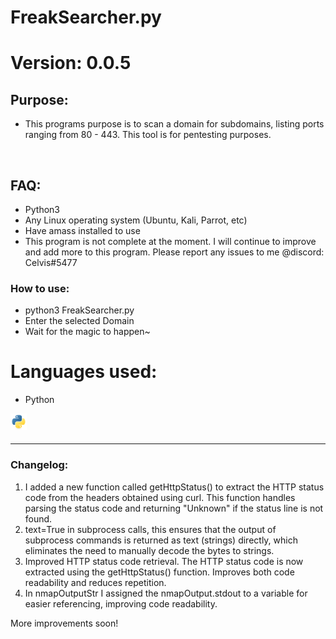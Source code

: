 # FreakSearcher.py
# Version: 0.0.5

## Purpose:

- This programs purpose is to scan a domain for subdomains, listing ports ranging from 80 - 443. This tool is for pentesting purposes.
<br />

## FAQ:
- Python3
- Any Linux operating system (Ubuntu, Kali, Parrot, etc)
- Have amass installed to use
- This program is not complete at the moment. I will continue to improve and add more to this program. Please report any issues to me @discord: Celvis#5477

### How to use:
- python3 FreakSearcher.py
- Enter the selected Domain
- Wait for the magic to happen~

# Languages used:
- Python
<img align="left" alt="Python" width="26px" src="https://raw.githubusercontent.com/devicons/devicon/master/icons/python/python-original.svg" style="padding-right:10px;" />

<br />
<br />

---

### Changelog:
1. I added a new function called getHttpStatus() to extract the HTTP status code from the headers obtained using curl. This function handles parsing the status code and returning "Unknown" if the status line is not found.
2. text=True in subprocess calls, this ensures that the output of subprocess commands is returned as text (strings) directly, which eliminates the need to manually decode the bytes to strings.
3. Improved HTTP status code retrieval. The HTTP status code is now extracted using the getHttpStatus() function. Improves both code readability and reduces repetition.
4. In nmapOutputStr I assigned the nmapOutput.stdout to a variable for easier referencing, improving code readability.

More improvements soon!
